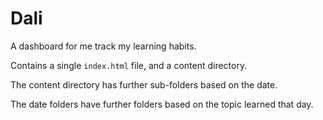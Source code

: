 # Dali

A dashboard for me track my learning habits.

Contains a single `index.html` file, and a content directory.

The content directory has further sub-folders based on the date.

The date folders have further folders based on the topic learned that day.
